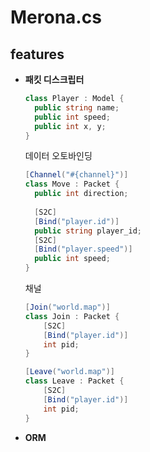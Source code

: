 Merona.cs
====

features
----
* __패킷 디스크립터__


    ```c#
    class Player : Model {
      public string name;
      public int speed;
      public int x, y;
    }
    ```
    데이터 오토바인딩
    ```c#
    [Channel("#{channel}")]
    class Move : Packet {
      public int direction;
      
      [S2C]
      [Bind("player.id")]
      public string player_id;
      [S2C]
      [Bind("player.speed")]
      public int speed;
    }
    ```
    채널
    ```c#
    [Join("world.map")]
    class Join : Packet {
    	[S2C]
    	[Bind("player.id")]
    	int pid;
    }
    
    [Leave("world.map")]
    class Leave : Packet {
    	[S2C]
    	[Bind("player.id")]
    	int pid;
    }
    ```

* __ORM__
```c#
```
